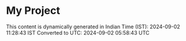 # My Project

This content is dynamically generated in Indian Time (IST): 2024-09-02 11:28:43 IST
Converted to UTC: 2024-09-02 05:58:43 UTC
